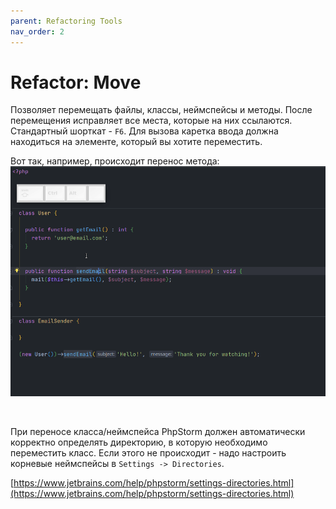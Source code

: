 ```yaml
---
parent: Refactoring Tools
nav_order: 2
---
```


# Refactor: Move

Позволяет перемещать файлы, классы, неймспейсы и методы. После перемещения исправляет все места, которые на них ссылаются. Стандартный шорткат - `F6`. Для вызова каретка ввода должна находиться на элементе, который вы хотите переместить.

Вот так, например, происходит перенос метода:<br>
![Move method example](assets/MoveMethodExample.gif)

<br/>

При переносе класса/неймспейса PhpStorm должен автоматически корректно определять директорию, в которую необходимо переместить класс. Если этого не происходит - надо настроить корневые неймспейсы в `Settings -> Directories`.

[https://www.jetbrains.com/help/phpstorm/settings-directories.html](https://www.jetbrains.com/help/phpstorm/settings-directories.html)
